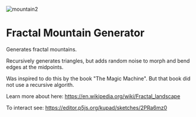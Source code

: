 ![mountain2](https://user-images.githubusercontent.com/3877113/149983310-396dfb8b-9ff9-4e9c-8960-92c721e13f14.png)

# Fractal Mountain Generator

Generates fractal mountains. 

Recursively generates triangles, but adds random noise to morph and bend edges at the midpoints. 

Was inspired to do this by the book "The Magic Machine". But that book did not use a recursive algorith.

Learn more about here: https://en.wikipedia.org/wiki/Fractal_landscape



To interact see: https://editor.p5js.org/kupad/sketches/2PRa6mz0
